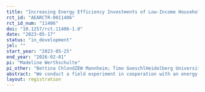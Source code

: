 ```yaml
---
title: "Increasing Energy Efficiency Investments of Low-Income Households: The role of loss aversion and burdens on cognitive capacity "
rct_id: "AEARCTR-0011406"
rct_id_num: "11406"
doi: "10.1257/rct.11406-1.0"
date: "2023-05-17"
status: "in_development"
jel: ""
start_year: "2023-05-25"
end_year: "2026-02-01"
pi: "Madeline Werthschulte"
pi_other: "Bettina ChlondZEW Mannheim; Timo GoeschlHeidelberg University; Martin KesternichPaderborn University"
abstract: "We conduct a field experiment in cooperation with an energy efficiency assistance program in Germany. As part of that program, the participating low-income households receive a letter informing them about eligibility for a voucher for replacing their old refrigerator against a new, efficient one. We complement that information letter by three types of nudges. Following classic behavioral economic research, the nudges introduce a gain vs. a loss framing to the information letter. Further, we adopt simplified versions (both in terms of icons and in terms of a checklist) to ease the cognitive burden the low-income households may experience. We study the effect of the nudges on (i) the likelihood that the household requests the voucher and (ii) the likelihood that the household invests in energy efficiency. "
layout: registration
---
```


